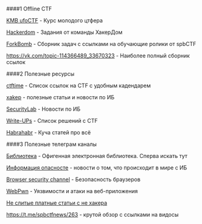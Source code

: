 ####1 Offline CTF

[KMB ufoCTF](http://kmb.ufoctf.ru) - Курс молодого цтфера

[Hackerdom](http://training.hackerdom.ru/) - Задания от команды ХакерДом

[ForkBomb](https://forkbomb.ru) - Сборник задач с ссылками на обучающие ролики от spbCTF


https://vk.com/topic-114366489_33670323 - Наиболее полный сборник ссылок


####2 Полезные ресурсы


[ctftime](https://ctftime.org)  - Список ссылок на CTF с удобным кадендарем

[xakep](https://xakep.ru) - полезные статьи и новости по ИБ

[SecurityLab](https://www.securitylab.ru/) - Новости по ИБ

[Write-UPs](https://github.com/ctfs) - Список решений с CTF

[Habrahabr](https://habr.com) - Куча статей про всё

####3 Полезные телеграм каналы

[Библиотека](https://t.me/bzd_channel) - Офигенная электронная библиотека. Сперва искать тут

[Информация опасносте](https://t.me/alexmakus) - новости о том, что происходит в мире с ИБ

[Browser security channel](https://t.me/br0wsec) - Безопасность браузеров

[WebPwn](https://t.me/webpwn) - Уязвимости и атаки на веб-приложения

[Не слитые платные статьи с не хакера](https://t.me/hacker_frei)


https://t.me/spbctfnews/263 - крутой обзор с ссылками на видосы

